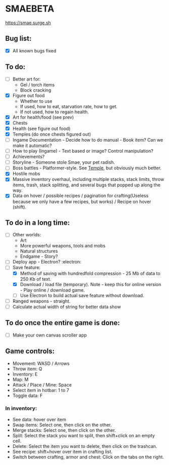 # SMAEBETA
https://smae.surge.sh
## Bug list:
- [x] All known bugs fixed
## To do:
- [ ] Better art for:
  * Gel / torch items
  * Block cracking
- [x] Figure out food
  * Whether to use
  * If used, how to eat, starvation rate, how to get.
  * If not used, how to regain health.
- [x] Art for health/food (see prev)
- [x] Chests
- [x] Health (see figure out food)
- [x] Temples (do once chests figured out)
- [ ] Ingame Documentation - Decide how to do manual - Book item? Can we make it automatic?
- [ ] How to play (Ingame) - Text based or image? Control manipulation? 
- [ ] Achievements?
- [ ] Storyline - Someone stole Smae, your pet radish. 
- [ ] Boss battles - Platformer-style. See [Temple](https://theostestrpg.surge.sh/temple.html), but obviously much better. 
- [x] Hostile mobs
- [x] Massive inventory overhaul, including multiple stacks, stack limits, throw items, trash, stack splitting, and several bugs that popped up along the way. 
- [x] Data on hover / possible recipes / pagination for crafting(Useless because we only have a few recipes, but works) / Recipe on hover (shift). 

## To do in a long time:
- [ ] Other worlds:
  - Art
  - More powerful weapons, tools and mobs
  - Natural structures
  - Endgame - Story?
- [ ] Deploy app - Electron? :electron:
- [ ] Save feature: 
    - [x] Method of saving with hundredfold compression - 25 Mb of data to 250 Kb of text.
    - [x] Download / load file (temporary). Note - keep this for online version - Play online / download game. 
    - [ ] Use Electron to build actual save feature without download.
- [ ] Ranged weapons - straight.
- [ ] Calculate actual width of string for better data show

## To do once the entire game is done:
- [ ] Make your own canvas scroller app

## Game controls:
- Movement: WASD / Arrows
- Throw item: Q
- Inventory: E
- Map: M
- Attack / Place / Mine: Space
- Select item in hotbar: 1 to 7
- Toggle data: F
### In inventory:
- See data: hover over item
- Swap items: Select one, then click on the other.
- Merge stacks: Select one, then click on the other. 
- Split: Select the stack you want to split, then shift+click on an empty cell.
- Delete: Select the item you want to delete, then click on the trashcan.
- See recipe: shift+hover over item in crafting list.
- Switch between crafting, armor and chest: Click on the tabs on the right. 